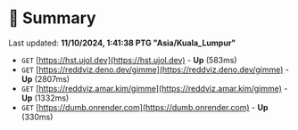 # 📖 Summary
Last updated: **11/10/2024, 1:41:38 PTG "Asia/Kuala_Lumpur"**

- `GET` [https://hst.ujol.dev](https://hst.ujol.dev) - **Up** (583ms)
- `GET` [https://reddviz.deno.dev/gimme](https://reddviz.deno.dev/gimme) - **Up** (2807ms)
- `GET` [https://reddviz.amar.kim/gimme](https://reddviz.amar.kim/gimme) - **Up** (1332ms)
- `GET` [https://dumb.onrender.com](https://dumb.onrender.com) - **Up** (330ms)
